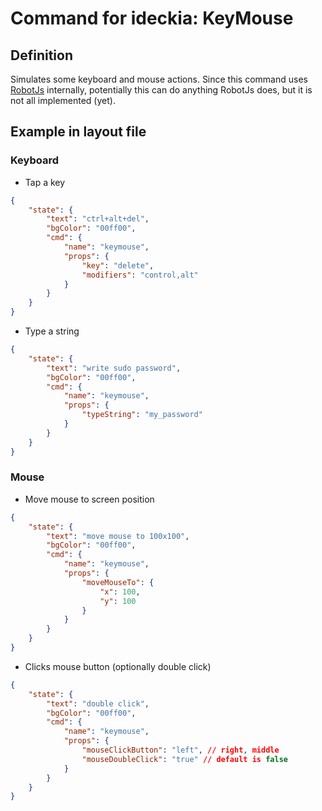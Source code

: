 # Command for ideckia: KeyMouse

## Definition

Simulates some keyboard and mouse actions. Since this command uses [RobotJs](http://robotjs.io/) internally, potentially this can do anything RobotJs does, but it is not all implemented (yet).

## Example in layout file

### Keyboard

* Tap a key
```json
{
    "state": {
        "text": "ctrl+alt+del",
        "bgColor": "00ff00",
        "cmd": {
            "name": "keymouse",
            "props": {
                "key": "delete",
                "modifiers": "control,alt"
            }
        }
    }
}
```
* Type a string
```json
{
    "state": {
        "text": "write sudo password",
        "bgColor": "00ff00",
        "cmd": {
            "name": "keymouse",
            "props": {
                "typeString": "my_password"
            }
        }
    }
}
```

### Mouse

* Move mouse to screen position
```json
{
    "state": {
        "text": "move mouse to 100x100",
        "bgColor": "00ff00",
        "cmd": {
            "name": "keymouse",
            "props": {
                "moveMouseTo": {
                    "x": 100,
                    "y": 100
                }
            }
        }
    }
}
```
* Clicks mouse button (optionally double click)
```json
{
    "state": {
        "text": "double click",
        "bgColor": "00ff00",
        "cmd": {
            "name": "keymouse",
            "props": {
                "mouseClickButton": "left", // right, middle
                "mouseDoubleClick": "true" // default is false
            }
        }
    }
}
```